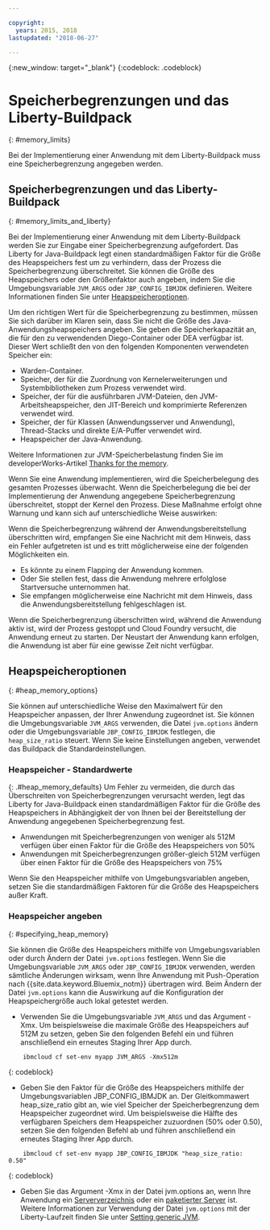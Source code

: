 ```yaml
---

copyright:
  years: 2015, 2018
lastupdated: "2018-06-27"

---
```


{:new_window: target="_blank"}
{:codeblock: .codeblock}

# Speicherbegrenzungen und das Liberty-Buildpack
{: #memory_limits}

Bei der Implementierung einer Anwendung mit dem Liberty-Buildpack muss eine
Speicherbegrenzung angegeben werden.

## Speicherbegrenzungen und das Liberty-Buildpack
{: #memory_limits_and_liberty}


Bei der Implementierung einer Anwendung mit dem Liberty-Buildpack werden Sie zur Eingabe einer Speicherbegrenzung aufgefordert. Das Liberty for Java-Buildpack legt einen standardmäßigen Faktor für die Größe des Heapspeichers fest um zu verhindern, dass der Prozess die Speicherbegrenzung überschreitet. Sie können die Größe des Heapspeichers oder den Größenfaktor auch angeben, indem Sie die Umgebungsvariable `JVM_ARGS` oder `JBP_CONFIG_IBMJDK` definieren. Weitere Informationen finden Sie unter [Heapspeicheroptionen](#heap_memory_options).

Um den richtigen Wert für die Speicherbegrenzung zu bestimmen, müssen Sie sich
darüber im Klaren sein, dass Sie nicht die Größe des Java-Anwendungsheapspeichers angeben. Sie geben die Speicherkapazität an, die für den zu verwendenden Diego-Container oder DEA verfügbar ist. Dieser Wert schließt den von den
folgenden Komponenten verwendeten Speicher ein:

* Warden-Container.
* Speicher, der für die Zuordnung von Kernelerweiterungen und Systembibliotheken zum Prozess verwendet wird.
* Speicher, der für die ausführbaren JVM-Dateien, den JVM-Arbeitsheapspeicher, den JIT-Bereich und komprimierte Referenzen verwendet wird.
* Speicher, der für Klassen (Anwendungsserver und Anwendung), Thread-Stacks und direkte E/A-Puffer verwendet wird.
* Heapspeicher der Java-Anwendung.

Weitere Informationen zur JVM-Speicherbelastung finden Sie im developerWorks-Artikel [Thanks for the memory](http://www.ibm.com/developerworks/library/j-nativememory-linux/).

Wenn
Sie eine Anwendung implementieren, wird die Speicherbelegung des gesamten Prozesses
überwacht. Wenn die Speicherbelegung die bei der Implementierung der Anwendung angegebene Speicherbegrenzung
überschreitet, stoppt der Kernel den Prozess. Diese Maßnahme erfolgt ohne Warnung und kann sich auf unterschiedliche Weise auswirken:

 Wenn die Speicherbegrenzung während der Anwendungsbereitstellung überschritten wird, empfangen Sie eine Nachricht mit dem Hinweis, dass ein Fehler aufgetreten ist und es tritt möglicherweise eine der folgenden Möglichkeiten ein.

  * Es könnte zu einem Flapping
der Anwendung kommen.
  * Oder Sie stellen fest, dass die Anwendung mehrere erfolglose Startversuche
unternommen hat.
  * Sie empfangen möglicherweise eine Nachricht mit dem Hinweis, dass die Anwendungsbereitstellung fehlgeschlagen ist.

Wenn die Speicherbegrenzung überschritten wird, während die Anwendung aktiv ist, wird der Prozess gestoppt und Cloud Foundry versucht, die Anwendung erneut zu starten. Der Neustart der Anwendung kann erfolgen, die Anwendung ist aber für eine gewisse Zeit nicht verfügbar.

## Heapspeicheroptionen
{: #heap_memory_options}

Sie können auf unterschiedliche Weise den Maximalwert für den Heapspeicher anpassen, der Ihrer Anwendung zugeordnet ist. Sie können die Umgebungsvariable `JVM_ARGS` verwenden, die Datei `jvm.options` ändern oder die Umgebungsvariable `JBP_CONFIG_IBMJDK` festlegen, die `heap_size_ratio` steuert. Wenn Sie keine Einstellungen angeben, verwendet das Buildpack die Standardeinstellungen.

### Heapspeicher - Standardwerte
{: .#heap_memory_defaults}
Um Fehler zu vermeiden, die durch das Überschreiten von Speicherbegrenzungen verursacht werden, legt das Liberty for Java-Buildpack einen standardmäßigen Faktor für die Größe des Heapspeichers in Abhängigkeit der von Ihnen bei der Bereitstellung der Anwendung angegebenen Speicherbegrenzung fest.

* Anwendungen mit Speicherbegrenzungen von weniger als 512M verfügen über einen Faktor für die Größe des Heapspeichers von 50%
* Anwendungen mit Speicherbegrenzungen größer-gleich 512M verfügen über einen Faktor für die Größe des Heapspeichers von 75%

Wenn Sie den Heapspeicher mithilfe von Umgebungsvariablen angeben, setzen Sie die standardmäßigen Faktoren für die Größe des Heapspeichers außer Kraft.

### Heapspeicher angeben
{: #specifying_heap_memory}

Sie können die Größe des Heapspeichers mithilfe von Umgebungsvariablen oder durch Ändern der Datei `jvm.options` festlegen. Wenn Sie die Umgebungsvariable `JVM_ARGS` oder `JBP_CONFIG_IBMJDK` verwenden, werden sämtliche Änderungen wirksam, wenn Ihre Anwendung mit Push-Operation nach {{site.data.keyword.Bluemix_notm}} übertragen wird. Beim Ändern der Datei `jvm.options` kann die Auswirkung auf die Konfiguration der Heapspeichergröße auch lokal getestet werden.

* Verwenden Sie die Umgebungsvariable `JVM_ARGS` und das Argument -Xmx. Um beispielsweise die maximale Größe des Heapspeichers auf 512M zu setzen, geben Sie den folgenden Befehl ein und
führen anschließend ein erneutes Staging Ihrer App durch.

```
    ibmcloud cf set-env myapp JVM_ARGS -Xmx512m
```
{: codeblock}

* Geben Sie den Faktor für die Größe des Heapspeichers mithilfe der Umgebungsvariablen JBP_CONFIG_IBMJDK an.  Der Gleitkommawert heap_size_ratio gibt an, wie viel Speicher der Speicherbegrenzung dem Heapspeicher zugeordnet wird.  Um beispielsweise die Hälfte des verfügbaren Speichers dem Heapspeicher zuzuordnen (50% oder 0.50), setzen Sie den folgenden Befehl ab und führen anschließend ein erneutes Staging Ihrer App durch.

```
    ibmcloud cf set-env myapp JBP_CONFIG_IBMJDK "heap_size_ratio: 0.50"
```
{: codeblock}

* Geben Sie das Argument -Xmx in der Datei jvm.options an, wenn Ihre Anwendung ein [Serververzeichnis](/docs/runtimes/liberty/optionsForPushing.html#server_directory) oder ein [paketierter Server](/docs/runtimes/liberty/optionsForPushing.html#packaged_server) ist. Weitere Informationen zur Verwendung der Datei `jvm.options` mit der Liberty-Laufzeit finden Sie unter [Setting generic JVM](http://www-01.ibm.com/support/docview.wss?uid=swg21596474).  
